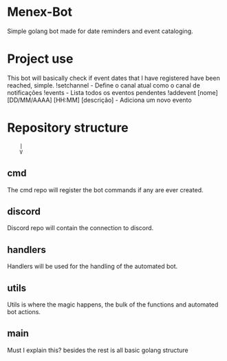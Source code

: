 # Menex-Bot
Simple golang bot made for date reminders and event cataloging.

# Project use
This bot will basically check if event dates that I have registered have been reached, simple.
!setchannel - Define o canal atual como o canal de notificações
!events - Lista todos os eventos pendentes
!addevent [nome] [DD/MM/AAAA] [HH:MM] [descrição] - Adiciona um novo evento

# Repository structure
        |
        V
## cmd
The cmd repo will register the bot commands if any are ever created.

## discord
Discord repo will contain the connection to discord.

## handlers
Handlers will be used for the handling of the automated bot.

## utils
Utils is where the magic happens, the bulk of the functions and automated bot actions.

## main
Must I explain this? besides the rest is all basic golang structure